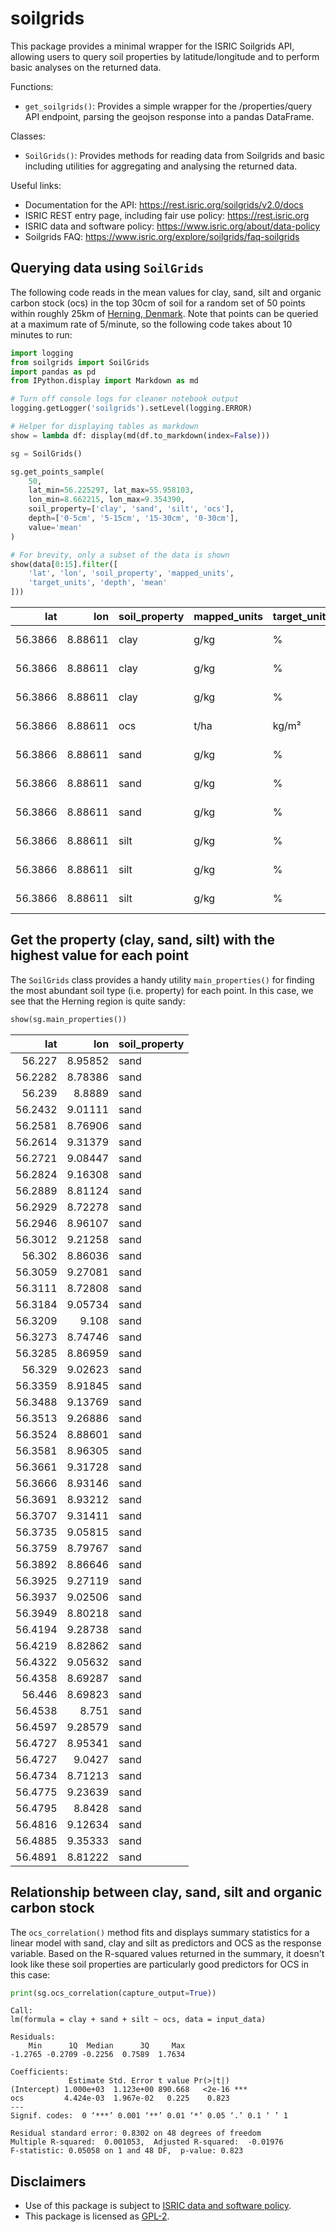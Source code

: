 # soilgrids

This package provides a minimal wrapper for the ISRIC Soilgrids API, allowing 
users to query soil properties by latitude/longitude and to perform basic 
analyses on the returned data.

Functions:

*   `get_soilgrids()`: Provides a simple wrapper for the /properties/query
    API endpoint, parsing the geojson response into a pandas DataFrame.
        
Classes:

*   `SoilGrids()`: Provides methods for reading data from Soilgrids and basic 
    including utilities for aggregating and analysing the returned data.

Useful links:

*   Documentation for the API: <https://rest.isric.org/soilgrids/v2.0/docs>
*   ISRIC REST entry page, including fair use policy: <https://rest.isric.org>
*   ISRIC data and software policy: <https://www.isric.org/about/data-policy>
*   Soilgrids FAQ: <https://www.isric.org/explore/soilgrids/faq-soilgrids>

## Querying data using `SoilGrids`

The following code reads in the mean values for clay, sand, silt and organic 
carbon stock (ocs) in the top 30cm of soil for a random set of 50 points 
within roughly 25km of 
[Herning, Denmark](https://en.wikipedia.org/wiki/Herning). Note that points can 
be queried at a maximum rate of 5/minute, so the following code takes about 10 
minutes to run:


```python
import logging
from soilgrids import SoilGrids
import pandas as pd
from IPython.display import Markdown as md

# Turn off console logs for cleaner notebook output
logging.getLogger('soilgrids').setLevel(logging.ERROR)

# Helper for displaying tables as markdown
show = lambda df: display(md(df.to_markdown(index=False)))

sg = SoilGrids()

sg.get_points_sample(
    50,
    lat_min=56.225297, lat_max=55.958103,
    lon_min=8.662215, lon_max=9.354390,
    soil_property=['clay', 'sand', 'silt', 'ocs'],
    depth=['0-5cm', '5-15cm', '15-30cm', '0-30cm'],
    value='mean'
)

# For brevity, only a subset of the data is shown
show(data[0:15].filter([
    'lat', 'lon', 'soil_property', 'mapped_units', 
    'target_units', 'depth', 'mean'
]))
```


|     lat |     lon | soil_property   | mapped_units   | target_units   | depth   |   mean |
|--------:|--------:|:----------------|:---------------|:---------------|:--------|-------:|
| 56.3866 | 8.88611 | clay            | g/kg           | %              | 0-5cm   |    120 |
| 56.3866 | 8.88611 | clay            | g/kg           | %              | 5-15cm  |    117 |
| 56.3866 | 8.88611 | clay            | g/kg           | %              | 15-30cm |    111 |
| 56.3866 | 8.88611 | ocs             | t/ha           | kg/m²          | 0-30cm  |     69 |
| 56.3866 | 8.88611 | sand            | g/kg           | %              | 0-5cm   |    719 |
| 56.3866 | 8.88611 | sand            | g/kg           | %              | 5-15cm  |    727 |
| 56.3866 | 8.88611 | sand            | g/kg           | %              | 15-30cm |    726 |
| 56.3866 | 8.88611 | silt            | g/kg           | %              | 0-5cm   |    161 |
| 56.3866 | 8.88611 | silt            | g/kg           | %              | 5-15cm  |    156 |
| 56.3866 | 8.88611 | silt            | g/kg           | %              | 15-30cm |    163 |


## Get the property (clay, sand, silt) with the highest value for each point

The `SoilGrids` class provides a handy utility `main_properties()` for finding
the most abundant soil type (i.e. property) for each point. In this case, we
see that the Herning region is quite sandy:


```python
show(sg.main_properties())
```


|     lat |     lon | soil_property   |
|--------:|--------:|:----------------|
| 56.227  | 8.95852 | sand            |
| 56.2282 | 8.78386 | sand            |
| 56.239  | 8.8889  | sand            |
| 56.2432 | 9.01111 | sand            |
| 56.2581 | 8.76906 | sand            |
| 56.2614 | 9.31379 | sand            |
| 56.2721 | 9.08447 | sand            |
| 56.2824 | 9.16308 | sand            |
| 56.2889 | 8.81124 | sand            |
| 56.2929 | 8.72278 | sand            |
| 56.2946 | 8.96107 | sand            |
| 56.3012 | 9.21258 | sand            |
| 56.302  | 8.86036 | sand            |
| 56.3059 | 9.27081 | sand            |
| 56.3111 | 8.72808 | sand            |
| 56.3184 | 9.05734 | sand            |
| 56.3209 | 9.108   | sand            |
| 56.3273 | 8.74746 | sand            |
| 56.3285 | 8.86959 | sand            |
| 56.329  | 9.02623 | sand            |
| 56.3359 | 8.91845 | sand            |
| 56.3488 | 9.13769 | sand            |
| 56.3513 | 9.26886 | sand            |
| 56.3524 | 8.88601 | sand            |
| 56.3581 | 8.96305 | sand            |
| 56.3661 | 9.31728 | sand            |
| 56.3666 | 8.93146 | sand            |
| 56.3691 | 8.93212 | sand            |
| 56.3707 | 9.31411 | sand            |
| 56.3735 | 9.05815 | sand            |
| 56.3759 | 8.79767 | sand            |
| 56.3892 | 8.86646 | sand            |
| 56.3925 | 9.27119 | sand            |
| 56.3937 | 9.02506 | sand            |
| 56.3949 | 8.80218 | sand            |
| 56.4194 | 9.28738 | sand            |
| 56.4219 | 8.82862 | sand            |
| 56.4322 | 9.05632 | sand            |
| 56.4358 | 8.69287 | sand            |
| 56.446  | 8.69823 | sand            |
| 56.4538 | 8.751   | sand            |
| 56.4597 | 9.28579 | sand            |
| 56.4727 | 8.95341 | sand            |
| 56.4727 | 9.0427  | sand            |
| 56.4734 | 8.71213 | sand            |
| 56.4775 | 9.23639 | sand            |
| 56.4795 | 8.8428  | sand            |
| 56.4816 | 9.12634 | sand            |
| 56.4885 | 9.35333 | sand            |
| 56.4891 | 8.81222 | sand            |


## Relationship between clay, sand, silt and organic carbon stock

The `ocs_correlation()` method fits and displays summary statistics for a linear 
model with sand, clay and silt as predictors and OCS as the response variable. 
Based on the R-squared values returned in the summary, it doesn't look like
these soil properties are particularly good predictors for OCS in this case:


```python
print(sg.ocs_correlation(capture_output=True))
```

    
    Call:
    lm(formula = clay + sand + silt ~ ocs, data = input_data)
    
    Residuals:
        Min      1Q  Median      3Q     Max 
    -1.2765 -0.2709 -0.2256  0.7589  1.7634 
    
    Coefficients:
                 Estimate Std. Error t value Pr(>|t|)    
    (Intercept) 1.000e+03  1.123e+00 890.668   <2e-16 ***
    ocs         4.424e-03  1.967e-02   0.225    0.823    
    ---
    Signif. codes:  0 ‘***’ 0.001 ‘**’ 0.01 ‘*’ 0.05 ‘.’ 0.1 ‘ ’ 1
    
    Residual standard error: 0.8302 on 48 degrees of freedom
    Multiple R-squared:  0.001053,	Adjusted R-squared:  -0.01976 
    F-statistic: 0.05058 on 1 and 48 DF,  p-value: 0.823
    
    


## Disclaimers

*   Use of this package is subject to [ISRIC data and software policy](https://www.isric.org/about/data-policy).
*   This package is licensed as [GPL-2](LICENSE).
